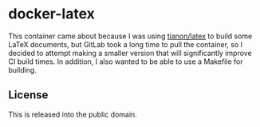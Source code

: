 # docker-latex

This container came about because I was using [tianon/latex][] to build some
LaTeX documents, but GitLab took a long time to pull the container, so I decided
to attempt making a smaller version that will significantly improve CI build
times. In addition, I also wanted to be able to use a Makefile for building.


## License

This is released into the public domain.


[tianon/latex]: https://hub.docker.com/r/tianon/latex/

